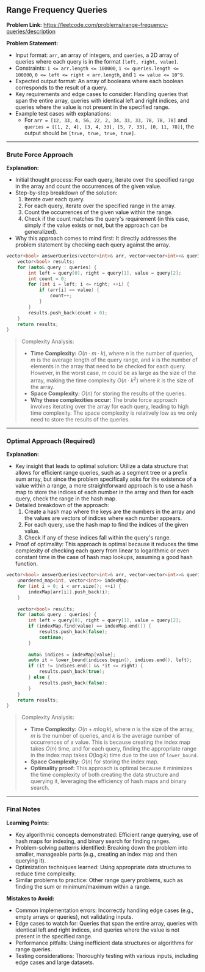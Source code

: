 ## Range Frequency Queries
**Problem Link:** https://leetcode.com/problems/range-frequency-queries/description

**Problem Statement:**
- Input format: `arr`, an array of integers, and `queries`, a 2D array of queries where each query is in the format `[left, right, value]`.
- Constraints: `1 <= arr.length <= 100000`, `1 <= queries.length <= 100000`, `0 <= left <= right < arr.length`, and `1 <= value <= 10^9`.
- Expected output format: An array of booleans where each boolean corresponds to the result of a query.
- Key requirements and edge cases to consider: Handling queries that span the entire array, queries with identical left and right indices, and queries where the value is not present in the specified range.
- Example test cases with explanations:
    - For `arr = [12, 33, 4, 56, 22, 2, 34, 33, 33, 78, 78, 78]` and `queries = [[1, 2, 4], [3, 4, 33], [5, 7, 33], [0, 11, 78]]`, the output should be `[true, true, true, true]`.

---

### Brute Force Approach

**Explanation:**
- Initial thought process: For each query, iterate over the specified range in the array and count the occurrences of the given value.
- Step-by-step breakdown of the solution:
    1. Iterate over each query.
    2. For each query, iterate over the specified range in the array.
    3. Count the occurrences of the given value within the range.
    4. Check if the count matches the query's requirement (in this case, simply if the value exists or not, but the approach can be generalized).
- Why this approach comes to mind first: It directly addresses the problem statement by checking each query against the array.

```cpp
vector<bool> answerQueries(vector<int>& arr, vector<vector<int>>& queries) {
    vector<bool> results;
    for (auto& query : queries) {
        int left = query[0], right = query[1], value = query[2];
        int count = 0;
        for (int i = left; i <= right; ++i) {
            if (arr[i] == value) {
                count++;
            }
        }
        results.push_back(count > 0);
    }
    return results;
}
```

> Complexity Analysis:
> - **Time Complexity:** $O(n \cdot m \cdot k)$, where $n$ is the number of queries, $m$ is the average length of the query range, and $k$ is the number of elements in the array that need to be checked for each query. However, in the worst case, $m$ could be as large as the size of the array, making the time complexity $O(n \cdot k^2)$ where $k$ is the size of the array.
> - **Space Complexity:** $O(n)$ for storing the results of the queries.
> - **Why these complexities occur:** The brute force approach involves iterating over the array for each query, leading to high time complexity. The space complexity is relatively low as we only need to store the results of the queries.

---

### Optimal Approach (Required)

**Explanation:**
- Key insight that leads to optimal solution: Utilize a data structure that allows for efficient range queries, such as a segment tree or a prefix sum array, but since the problem specifically asks for the existence of a value within a range, a more straightforward approach is to use a hash map to store the indices of each number in the array and then for each query, check the range in the hash map.
- Detailed breakdown of the approach:
    1. Create a hash map where the keys are the numbers in the array and the values are vectors of indices where each number appears.
    2. For each query, use the hash map to find the indices of the given value.
    3. Check if any of these indices fall within the query's range.
- Proof of optimality: This approach is optimal because it reduces the time complexity of checking each query from linear to logarithmic or even constant time in the case of hash map lookups, assuming a good hash function.

```cpp
vector<bool> answerQueries(vector<int>& arr, vector<vector<int>>& queries) {
    unordered_map<int, vector<int>> indexMap;
    for (int i = 0; i < arr.size(); ++i) {
        indexMap[arr[i]].push_back(i);
    }
    
    vector<bool> results;
    for (auto& query : queries) {
        int left = query[0], right = query[1], value = query[2];
        if (indexMap.find(value) == indexMap.end()) {
            results.push_back(false);
            continue;
        }
        
        auto& indices = indexMap[value];
        auto it = lower_bound(indices.begin(), indices.end(), left);
        if (it != indices.end() && *it <= right) {
            results.push_back(true);
        } else {
            results.push_back(false);
        }
    }
    return results;
}
```

> Complexity Analysis:
> - **Time Complexity:** $O(n + m \log k)$, where $n$ is the size of the array, $m$ is the number of queries, and $k$ is the average number of occurrences of a value. This is because creating the index map takes $O(n)$ time, and for each query, finding the appropriate range in the index map takes $O(\log k)$ time due to the use of `lower_bound`.
> - **Space Complexity:** $O(n)$ for storing the index map.
> - **Optimality proof:** This approach is optimal because it minimizes the time complexity of both creating the data structure and querying it, leveraging the efficiency of hash maps and binary search.

---

### Final Notes

**Learning Points:**
- Key algorithmic concepts demonstrated: Efficient range querying, use of hash maps for indexing, and binary search for finding ranges.
- Problem-solving patterns identified: Breaking down the problem into smaller, manageable parts (e.g., creating an index map and then querying it).
- Optimization techniques learned: Using appropriate data structures to reduce time complexity.
- Similar problems to practice: Other range query problems, such as finding the sum or minimum/maximum within a range.

**Mistakes to Avoid:**
- Common implementation errors: Incorrectly handling edge cases (e.g., empty arrays or queries), not validating inputs.
- Edge cases to watch for: Queries that span the entire array, queries with identical left and right indices, and queries where the value is not present in the specified range.
- Performance pitfalls: Using inefficient data structures or algorithms for range queries.
- Testing considerations: Thoroughly testing with various inputs, including edge cases and large datasets.